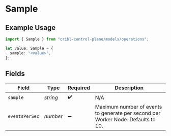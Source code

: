 # Sample

## Example Usage

```typescript
import { Sample } from "cribl-control-plane/models/operations";

let value: Sample = {
  sample: "<value>",
};
```

## Fields

| Field                                                                            | Type                                                                             | Required                                                                         | Description                                                                      |
| -------------------------------------------------------------------------------- | -------------------------------------------------------------------------------- | -------------------------------------------------------------------------------- | -------------------------------------------------------------------------------- |
| `sample`                                                                         | *string*                                                                         | :heavy_check_mark:                                                               | N/A                                                                              |
| `eventsPerSec`                                                                   | *number*                                                                         | :heavy_minus_sign:                                                               | Maximum number of events to generate per second per Worker Node. Defaults to 10. |